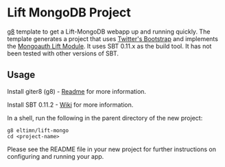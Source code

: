 # Lift MongoDB Project

[g8](http://github.com/n8han/giter8) template to get a Lift-MongoDB webapp up and running quickly.
The template generates a project that uses [Twitter's Bootstrap](http://twitter.github.com/bootstrap/)
and implements the [Mongoauth Lift Module](https://github.com/eltimn/lift-mongoauth). It uses SBT 0.11.x
as the build tool. It has not been tested with other versions of SBT.

## Usage

Install giter8 (g8) - [Readme](http://github.com/n8han/giter8#readme) for more information.

Install SBT 0.11.2 - [Wiki](https://github.com/harrah/xsbt/wiki) for more information.

In a shell, run the following in the parent directory of the new project:

    g8 eltimn/lift-mongo
    cd <project-name>

Please see the README file in your new project for further instructions on configuring and running your app.
